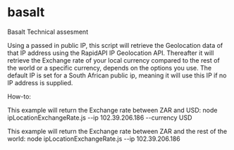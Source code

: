 # basalt
Basalt Technical assesment

 Using a passed in public IP, this script will retrieve the Geolocation data of that IP address using the RapidAPI IP Geolocation API.
 Thereafter it will retrieve the Exchange rate of your local currency compared to the rest of the world or a specific currency, depends on the options you use.
 The default IP is set for a South African public ip, meaning it will use this IP if no IP address is supplied.

 How-to:

This example will return the Exchange rate between ZAR and USD:
    node ipLocationExchangeRate.js --ip 102.39.206.186 --currency USD

This example will return the Exchange rate between ZAR and the rest of the world:
    node ipLocationExchangeRate.js --ip 102.39.206.186
 
